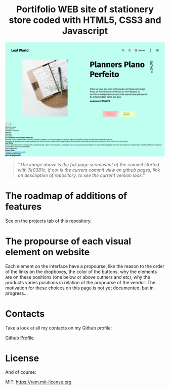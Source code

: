 <h1 style="text-align: center;">Portifolio WEB site of stationery store coded with HTML5, CSS3 and Javascript</h1>

![Page on second commit of porject on 2022, 18 of march](./docs/Screenshot_18-03_Papelaria_Leaf_World-Full_page.png)
>*"The image above is the full page screenshot of the commit started with 7e0381c, if not is the current commit view on github pages, link on description of repository, to see the current version look."*

# The roadmap of additions of features
See on the projects tab of this repository.

# The propourse of each visual element on website
Each element on the interface have a propourse, like the reason to the order of the links on the dropboxes, the color of the buttons, why the elements are on these positions (one below or above outhers and etc), why the products varies positions in relation of the propourse of the vendor.
The motivation for these choices on this page is not yet documented, but in progress...

# Contacts
Take a look at all my contacts on my Github profile:

[Github Profile]([https://https://github.com/Diassisfilho)

# License
And of course:

MIT: https://rem.mit-license.org